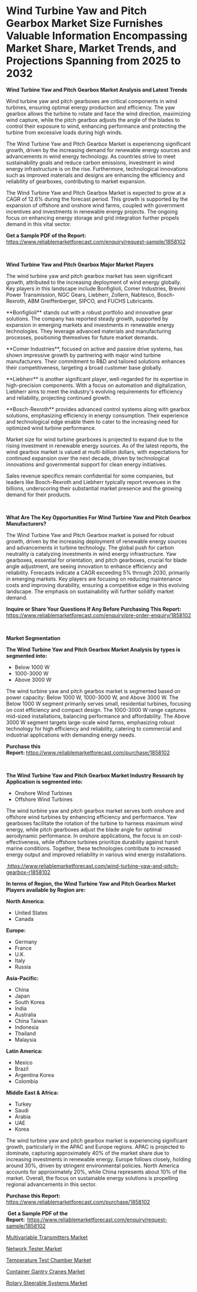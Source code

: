 <p><h1>Wind Turbine Yaw and Pitch Gearbox Market Size Furnishes Valuable Information Encompassing Market Share, Market Trends, and Projections Spanning from 2025 to 2032</h1></p><p><strong>Wind Turbine Yaw and Pitch Gearbox Market Analysis and Latest Trends</strong></p>
<p><p>Wind turbine yaw and pitch gearboxes are critical components in wind turbines, ensuring optimal energy production and efficiency. The yaw gearbox allows the turbine to rotate and face the wind direction, maximizing wind capture, while the pitch gearbox adjusts the angle of the blades to control their exposure to wind, enhancing performance and protecting the turbine from excessive loads during high winds.</p><p>The Wind Turbine Yaw and Pitch Gearbox Market is experiencing significant growth, driven by the increasing demand for renewable energy sources and advancements in wind energy technology. As countries strive to meet sustainability goals and reduce carbon emissions, investment in wind energy infrastructure is on the rise. Furthermore, technological innovations such as improved materials and designs are enhancing the efficiency and reliability of gearboxes, contributing to market expansion.</p><p>The Wind Turbine Yaw and Pitch Gearbox Market is expected to grow at a CAGR of 12.6% during the forecast period. This growth is supported by the expansion of offshore and onshore wind farms, coupled with government incentives and investments in renewable energy projects. The ongoing focus on enhancing energy storage and grid integration further propels demand in this vital sector.</p></p>
<p><strong>Get a Sample PDF of the Report:&nbsp;</strong> <a href="https://www.reliablemarketforecast.com/enquiry/request-sample/1858102?utm_campaign=1899&utm_medium=2&utm_source=Github&utm_content=ia&utm_term=28022025&utm_id=wind-turbine-yaw-and-pitch-gearbox">https://www.reliablemarketforecast.com/enquiry/request-sample/1858102</a></p>
<p>&nbsp;</p>
<p><strong>Wind Turbine Yaw and Pitch Gearbox Major Market Players</strong></p>
<p><p>The wind turbine yaw and pitch gearbox market has seen significant growth, attributed to the increasing deployment of wind energy globally. Key players in this landscape include Bonfiglioli, Comer Industries, Brevini Power Transmission, NGC Gears, Liebherr, Zollern, Nabtesco, Bosch-Rexroth, ABM Greiffenberger, SIPCO, and FUCHS Lubricants.</p><p>**Bonfiglioli** stands out with a robust portfolio and innovative gear solutions. The company has reported steady growth, supported by expansion in emerging markets and investments in renewable energy technologies. They leverage advanced materials and manufacturing processes, positioning themselves for future market demands.</p><p>**Comer Industries**, focused on active and passive drive systems, has shown impressive growth by partnering with major wind turbine manufacturers. Their commitment to R&D and tailored solutions enhances their competitiveness, targeting a broad customer base globally.</p><p>**Liebherr** is another significant player, well-regarded for its expertise in high-precision components. With a focus on automation and digitalization, Liebherr aims to meet the industry's evolving requirements for efficiency and reliability, projecting continued growth.</p><p>**Bosch-Rexroth** provides advanced control systems along with gearbox solutions, emphasizing efficiency in energy consumption. Their experience and technological edge enable them to cater to the increasing need for optimized wind turbine performance.</p><p>Market size for wind turbine gearboxes is projected to expand due to the rising investment in renewable energy sources. As of the latest reports, the wind gearbox market is valued at multi-billion dollars, with expectations for continued expansion over the next decade, driven by technological innovations and governmental support for clean energy initiatives.</p><p>Sales revenue specifics remain confidential for some companies, but leaders like Bosch-Rexroth and Liebherr typically report revenues in the billions, underscoring their substantial market presence and the growing demand for their products.</p></p>
<p>&nbsp;</p>
<p><strong>What Are The Key Opportunities For Wind Turbine Yaw and Pitch Gearbox Manufacturers?</strong></p>
<p><p>The Wind Turbine Yaw and Pitch Gearbox market is poised for robust growth, driven by the increasing deployment of renewable energy sources and advancements in turbine technology. The global push for carbon neutrality is catalyzing investments in wind energy infrastructure. Yaw gearboxes, essential for orientation, and pitch gearboxes, crucial for blade angle adjustment, are seeing innovation to enhance efficiency and reliability. Forecasts indicate a CAGR exceeding 5% through 2030, primarily in emerging markets. Key players are focusing on reducing maintenance costs and improving durability, ensuring a competitive edge in this evolving landscape. The emphasis on sustainability will further solidify market demand.</p></p>
<p><strong>Inquire or Share Your Questions If Any Before Purchasing This Report:</strong> <a href="https://www.reliablemarketforecast.com/enquiry/pre-order-enquiry/1858102?utm_campaign=1899&utm_medium=2&utm_source=Github&utm_content=ia&utm_term=28022025&utm_id=wind-turbine-yaw-and-pitch-gearbox">https://www.reliablemarketforecast.com/enquiry/pre-order-enquiry/1858102</a></p>
<p>&nbsp;</p>
<p><strong>Market Segmentation</strong></p>
<p><strong>The Wind Turbine Yaw and Pitch Gearbox Market Analysis by types is segmented into:</strong></p>
<p><ul><li>Below 1000 W</li><li>1000-3000 W</li><li>Above 3000 W</li></ul></p>
<p><p>The wind turbine yaw and pitch gearbox market is segmented based on power capacity: Below 1000 W, 1000-3000 W, and Above 3000 W. The Below 1000 W segment primarily serves small, residential turbines, focusing on cost efficiency and compact design. The 1000-3000 W range captures mid-sized installations, balancing performance and affordability. The Above 3000 W segment targets large-scale wind farms, emphasizing robust technology for high efficiency and reliability, catering to commercial and industrial applications with demanding energy needs.</p></p>
<p><strong>Purchase this Report:&nbsp;</strong><a href="https://www.reliablemarketforecast.com/purchase/1858102?utm_campaign=1899&utm_medium=2&utm_source=Github&utm_content=ia&utm_term=28022025&utm_id=wind-turbine-yaw-and-pitch-gearbox">https://www.reliablemarketforecast.com/purchase/1858102</a></p>
<p>&nbsp;</p>
<p><strong>The Wind Turbine Yaw and Pitch Gearbox Market Industry Research by Application is segmented into:</strong></p>
<p><ul><li>Onshore Wind Turbines</li><li>Offshore Wind Turbines</li></ul></p>
<p><p>The wind turbine yaw and pitch gearbox market serves both onshore and offshore wind turbines by enhancing efficiency and performance. Yaw gearboxes facilitate the rotation of the turbine to harness maximum wind energy, while pitch gearboxes adjust the blade angle for optimal aerodynamic performance. In onshore applications, the focus is on cost-effectiveness, while offshore turbines prioritize durability against harsh marine conditions. Together, these technologies contribute to increased energy output and improved reliability in various wind energy installations.</p></p>
<p><a href="https://www.reliablemarketforecast.com/wind-turbine-yaw-and-pitch-gearbox-r1858102?utm_campaign=1899&utm_medium=2&utm_source=Github&utm_content=ia&utm_term=28022025&utm_id=wind-turbine-yaw-and-pitch-gearbox">&nbsp;https://www.reliablemarketforecast.com/wind-turbine-yaw-and-pitch-gearbox-r1858102</a></p>
<p><strong>In terms of Region, the Wind Turbine Yaw and Pitch Gearbox Market Players available by Region are:</strong></p>
<p>
    <p> <strong> North America: </strong>
        <ul>
            <li>United States</li>
            <li>Canada</li>
        </ul>
        </p> 
    <p> <strong> Europe: </strong>
        <ul>
            <li>Germany</li>
            <li>France</li>
            <li>U.K.</li>
            <li>Italy</li>
            <li>Russia</li>
        </ul>
        </p> 
    <p> <strong> Asia-Pacific: </strong>
        <ul>
            <li>China</li>
            <li>Japan</li>
            <li>South Korea</li>
            <li>India</li>
            <li>Australia</li>
            <li>China Taiwan</li>
            <li>Indonesia</li>
            <li>Thailand</li>
            <li>Malaysia</li>
        </ul>
        </p> 
    <p> <strong> Latin America: </strong>
        <ul>
            <li>Mexico</li>
            <li>Brazil</li>
            <li>Argentina Korea</li>
            <li>Colombia</li>
        </ul>
        </p> 
    <p> <strong> Middle East & Africa: </strong>
        <ul>
            <li>Turkey</li>
            <li>Saudi</li>
            <li>Arabia</li>
            <li>UAE</li>
            <li>Korea</li>
        </ul>
    </p>
    </p>
<p><p>The wind turbine yaw and pitch gearbox market is experiencing significant growth, particularly in the APAC and Europe regions. APAC is projected to dominate, capturing approximately 40% of the market share due to increasing investments in renewable energy. Europe follows closely, holding around 30%, driven by stringent environmental policies. North America accounts for approximately 20%, while China represents about 10% of the market. Overall, the focus on sustainable energy solutions is propelling regional advancements in this sector.</p></p>
<p><strong>Purchase this Report: </strong><a href="https://www.reliablemarketforecast.com/purchase/1858102?utm_campaign=1899&utm_medium=2&utm_source=Github&utm_content=ia&utm_term=28022025&utm_id=wind-turbine-yaw-and-pitch-gearbox">https://www.reliablemarketforecast.com/purchase/1858102</a></p>
<p>&nbsp;<strong>Get a Sample PDF of the Report:&nbsp;&nbsp;</strong><a href="https://www.reliablemarketforecast.com/enquiry/request-sample/1858102?utm_campaign=1899&utm_medium=2&utm_source=Github&utm_content=ia&utm_term=28022025&utm_id=wind-turbine-yaw-and-pitch-gearbox">https://www.reliablemarketforecast.com/enquiry/request-sample/1858102</a></p>
<p><strong></strong></p>
<p><p><a href="https://github.com/huelarnzeba29/Market-Research-Report-List-1/blob/main/multivariable-transmitters-market.md?utm_campaign=1899&utm_medium=2&utm_source=Github&utm_content=ia&utm_term=28022025&utm_id=wind-turbine-yaw-and-pitch-gearbox">Multivariable Transmitters Market</a></p><p><a href="https://github.com/bedelibekwe58/Market-Research-Report-List-1/blob/main/network-tester-market.md?utm_campaign=1899&utm_medium=2&utm_source=Github&utm_content=ia&utm_term=28022025&utm_id=wind-turbine-yaw-and-pitch-gearbox">Network Tester Market</a></p><p><a href="https://github.com/kmettjanksj7/Market-Research-Report-List-1/blob/main/temperature-test-chamber-market.md?utm_campaign=1899&utm_medium=2&utm_source=Github&utm_content=ia&utm_term=28022025&utm_id=wind-turbine-yaw-and-pitch-gearbox">Temperature Test Chamber Market</a></p><p><a href="https://github.com/dushornerfe/Market-Research-Report-List-1/blob/main/container-gantry-cranes-market.md?utm_campaign=1899&utm_medium=2&utm_source=Github&utm_content=ia&utm_term=28022025&utm_id=wind-turbine-yaw-and-pitch-gearbox">Container Gantry Cranes Market</a></p><p><a href="https://github.com/theriiawande/Market-Research-Report-List-1/blob/main/rotary-steerable-systems-market.md?utm_campaign=1899&utm_medium=2&utm_source=Github&utm_content=ia&utm_term=28022025&utm_id=wind-turbine-yaw-and-pitch-gearbox">Rotary Steerable Systems Market</a></p></p>